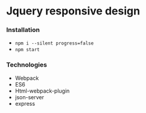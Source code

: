 # Jquery responsive design

### Installation

 - `npm i --silent progress=false`
 - `npm start`
 
### Technologies
 
 - Webpack
 - ES6
 - Html-webpack-plugin
 - json-server
 - express
